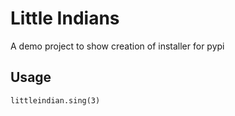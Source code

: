 # Little Indians

A demo project to show creation of installer for pypi

## Usage

```
littleindian.sing(3)
```